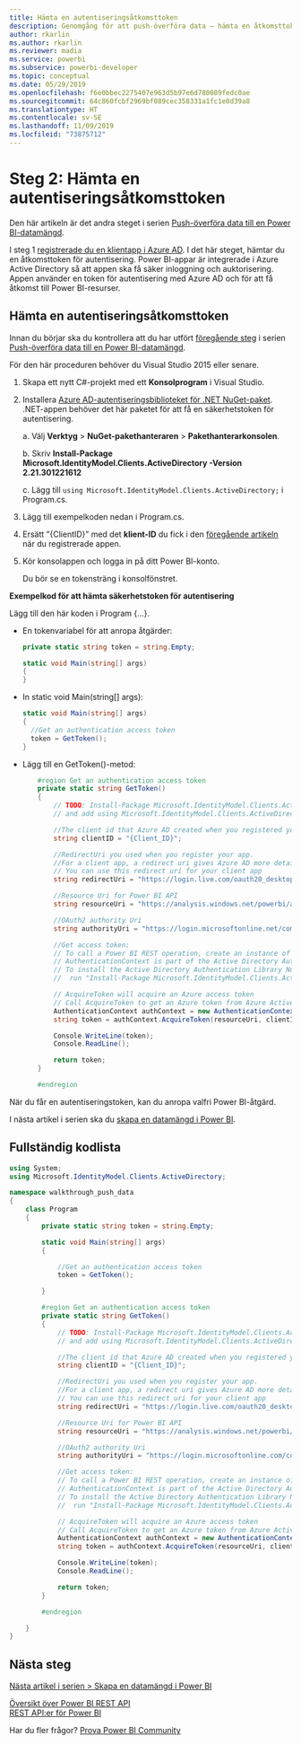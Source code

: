 ```yaml
---
title: Hämta en autentiseringsåtkomsttoken
description: Genomgång för att push-överföra data – hämta en åtkomsttoken för autentisering
author: rkarlin
ms.author: rkarlin
ms.reviewer: madia
ms.service: powerbi
ms.subservice: powerbi-developer
ms.topic: conceptual
ms.date: 05/29/2019
ms.openlocfilehash: f6e0bbec2275407e963d5b97e6d780089fedc0ae
ms.sourcegitcommit: 64c860fcbf2969bf089cec358331a1fc1e0d39a8
ms.translationtype: HT
ms.contentlocale: sv-SE
ms.lasthandoff: 11/09/2019
ms.locfileid: "73875712"
---
```

# <a name="step-2-get-an-authentication-access-token"></a>Steg 2: Hämta en autentiseringsåtkomsttoken

Den här artikeln är det andra steget i serien [Push-överföra data till en Power BI-datamängd](walkthrough-push-data.md).

I steg 1 [registrerade du en klientapp i Azure AD](walkthrough-push-data-register-app-with-azure-ad.md). I det här steget, hämtar du en åtkomsttoken för autentisering. Power BI-appar är integrerade i Azure Active Directory så att appen ska få säker inloggning och auktorisering. Appen använder en token för autentisering med Azure AD och för att få åtkomst till Power BI-resurser.

## <a name="get-an-authentication-access-token"></a>Hämta en autentiseringsåtkomsttoken

Innan du börjar ska du kontrollera att du har utfört [föregående steg](walkthrough-push-data-register-app-with-azure-ad.md) i serien [Push-överföra data till en Power BI-datamängd](walkthrough-push-data.md). 

För den här proceduren behöver du Visual Studio 2015 eller senare.

1. Skapa ett nytt C#-projekt med ett **Konsolprogram** i Visual Studio.

2. Installera [Azure AD-autentiseringsbiblioteket för .NET NuGet-paket](https://www.nuget.org/packages/Microsoft.IdentityModel.Clients.ActiveDirectory/2.22.302111727). .NET-appen behöver det här paketet för att få en säkerhetstoken för autentisering. 

     a. Välj **Verktyg** > **NuGet-pakethanteraren** > **Pakethanterarkonsolen**.

     b. Skriv **Install-Package Microsoft.IdentityModel.Clients.ActiveDirectory -Version 2.21.301221612**

     c. Lägg till `using Microsoft.IdentityModel.Clients.ActiveDirectory;` i Program.cs.

3. Lägg till exempelkoden nedan i Program.cs.

4. Ersätt ”{ClientID}” med det **klient-ID** du fick i den [föregående artikeln](walkthrough-push-data-register-app-with-azure-ad.md) när du registrerade appen.

5. Kör konsolappen och logga in på ditt Power BI-konto. 

   Du bör se en tokensträng i konsolfönstret.

**Exempelkod för att hämta säkerhetstoken för autentisering**

Lägg till den här koden i Program {...}.

* En tokenvariabel för att anropa åtgärder: 
  
  ```csharp
  private static string token = string.Empty;
  
  static void Main(string[] args)
  {
  }
  ```
* In static void Main(string[] args):
  
  ```csharp
  static void Main(string[] args)
  {
    //Get an authentication access token
    token = GetToken();
  }
  ```
* Lägg till en GetToken()-metod:

```csharp
       #region Get an authentication access token
       private static string GetToken()
       {
           // TODO: Install-Package Microsoft.IdentityModel.Clients.ActiveDirectory -Version 2.21.301221612
           // and add using Microsoft.IdentityModel.Clients.ActiveDirectory

           //The client id that Azure AD created when you registered your client app.
           string clientID = "{Client_ID}";

           //RedirectUri you used when you register your app.
           //For a client app, a redirect uri gives Azure AD more details on the application that it will authenticate.
           // You can use this redirect uri for your client app
           string redirectUri = "https://login.live.com/oauth20_desktop.srf";

           //Resource Uri for Power BI API
           string resourceUri = "https://analysis.windows.net/powerbi/api";

           //OAuth2 authority Uri
           string authorityUri = "https://login.microsoftonline.net/common/";

           //Get access token:
           // To call a Power BI REST operation, create an instance of AuthenticationContext and call AcquireToken
           // AuthenticationContext is part of the Active Directory Authentication Library NuGet package
           // To install the Active Directory Authentication Library NuGet package in Visual Studio,
           //  run "Install-Package Microsoft.IdentityModel.Clients.ActiveDirectory" from the nuget Package Manager Console.

           // AcquireToken will acquire an Azure access token
           // Call AcquireToken to get an Azure token from Azure Active Directory token issuance endpoint
           AuthenticationContext authContext = new AuthenticationContext(authorityUri);
           string token = authContext.AcquireToken(resourceUri, clientID, new Uri(redirectUri)).AccessToken;

           Console.WriteLine(token);
           Console.ReadLine();

           return token;
       }

       #endregion
```

När du får en autentiseringstoken, kan du anropa valfri Power BI-åtgärd.

I nästa artikel i serien ska du [skapa en datamängd i Power BI](walkthrough-push-data-create-dataset.md).


## <a name="complete-code-listing"></a>Fullständig kodlista

```csharp
using System;
using Microsoft.IdentityModel.Clients.ActiveDirectory;

namespace walkthrough_push_data
{
    class Program
    {
        private static string token = string.Empty;

        static void Main(string[] args)
        {

            //Get an authentication access token
            token = GetToken();

        }

        #region Get an authentication access token
        private static string GetToken()
        {
            // TODO: Install-Package Microsoft.IdentityModel.Clients.ActiveDirectory -Version 2.21.301221612
            // and add using Microsoft.IdentityModel.Clients.ActiveDirectory

            //The client id that Azure AD created when you registered your client app.
            string clientID = "{Client_ID}";

            //RedirectUri you used when you register your app.
            //For a client app, a redirect uri gives Azure AD more details on the application that it will authenticate.
            // You can use this redirect uri for your client app
            string redirectUri = "https://login.live.com/oauth20_desktop.srf";

            //Resource Uri for Power BI API
            string resourceUri = "https://analysis.windows.net/powerbi/api";

            //OAuth2 authority Uri
            string authorityUri = "https://login.microsoftonline.com/common/";

            //Get access token:
            // To call a Power BI REST operation, create an instance of AuthenticationContext and call AcquireToken
            // AuthenticationContext is part of the Active Directory Authentication Library NuGet package
            // To install the Active Directory Authentication Library NuGet package in Visual Studio,
            //  run "Install-Package Microsoft.IdentityModel.Clients.ActiveDirectory" from the nuget Package Manager Console.

            // AcquireToken will acquire an Azure access token
            // Call AcquireToken to get an Azure token from Azure Active Directory token issuance endpoint
            AuthenticationContext authContext = new AuthenticationContext(authorityUri);
            string token = authContext.AcquireToken(resourceUri, clientID, new Uri(redirectUri)).AccessToken;

            Console.WriteLine(token);
            Console.ReadLine();

            return token;
        }

        #endregion

    }
}
```



## <a name="next-steps"></a>Nästa steg

[Nästa artikel i serien > Skapa en datamängd i Power BI](walkthrough-push-data-create-dataset.md)

[Översikt över Power BI REST API](overview-of-power-bi-rest-api.md)  
[REST API:er för Power BI](https://docs.microsoft.com/rest/api/power-bi/)  

Har du fler frågor? [Prova Power BI Community](https://community.powerbi.com/)